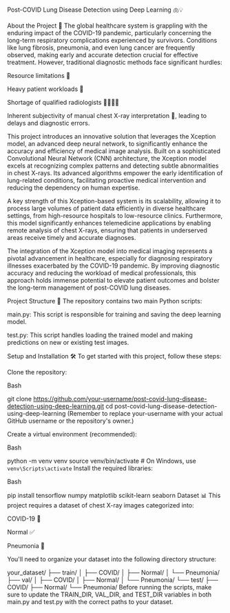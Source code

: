 Post-COVID Lung Disease Detection using Deep Learning 🫁💡

About the Project 🚀
The global healthcare system is grappling with the enduring impact of the COVID-19 pandemic, particularly concerning the long-term respiratory complications experienced by survivors. Conditions like lung fibrosis, pneumonia, and even lung cancer are frequently observed, making early and accurate detection crucial for effective treatment. However, traditional diagnostic methods face significant hurdles:

Resource limitations 🏥

Heavy patient workloads 🥵

Shortage of qualified radiologists 👩‍⚕️👨‍⚕️

Inherent subjectivity of manual chest X-ray interpretation 📝, leading to delays and diagnostic errors.

This project introduces an innovative solution that leverages the Xception model, an advanced deep neural network, to significantly enhance the accuracy and efficiency of medical image analysis. Built on a sophisticated Convolutional Neural Network (CNN) architecture, the Xception model excels at recognizing complex patterns and detecting subtle abnormalities in chest X-rays. Its advanced algorithms empower the early identification of lung-related conditions, facilitating proactive medical intervention and reducing the dependency on human expertise.

A key strength of this Xception-based system is its scalability, allowing it to process large volumes of patient data efficiently in diverse healthcare settings, from high-resource hospitals to low-resource clinics. Furthermore, this model significantly enhances telemedicine applications by enabling remote analysis of chest X-rays, ensuring that patients in underserved areas receive timely and accurate diagnoses.

The integration of the Xception model into medical imaging represents a pivotal advancement in healthcare, especially for diagnosing respiratory illnesses exacerbated by the COVID-19 pandemic. By improving diagnostic accuracy and reducing the workload of medical professionals, this approach holds immense potential to elevate patient outcomes and bolster the long-term management of post-COVID lung diseases.

Project Structure 📁
The repository contains two main Python scripts:

main.py: This script is responsible for training and saving the deep learning model.

test.py: This script handles loading the trained model and making predictions on new or existing test images.

Setup and Installation 🛠️
To get started with this project, follow these steps:

Clone the repository:

Bash

git clone https://github.com/your-username/post-covid-lung-disease-detection-using-deep-learning.git
cd post-covid-lung-disease-detection-using-deep-learning
(Remember to replace your-username with your actual GitHub username or the repository's owner.)

Create a virtual environment (recommended):

Bash

python -m venv venv
source venv/bin/activate  # On Windows, use `venv\Scripts\activate`
Install the required libraries:

Bash

pip install tensorflow numpy matplotlib scikit-learn seaborn
Dataset 📊
This project requires a dataset of chest X-ray images categorized into:

COVID-19 🦠

Normal ✅

Pneumonia 🤒

You'll need to organize your dataset into the following directory structure:

your_dataset/
├── train/
│   ├── COVID/
│   ├── Normal/
│   └── Pneumonia/
├── val/
│   ├── COVID/
│   ├── Normal/
│   └── Pneumonia/
└── test/
    ├── COVID/
    ├── Normal/
    └── Pneumonia/
Before running the scripts, make sure to update the TRAIN_DIR, VAL_DIR, and TEST_DIR variables in both main.py and test.py with the correct paths to your dataset.
